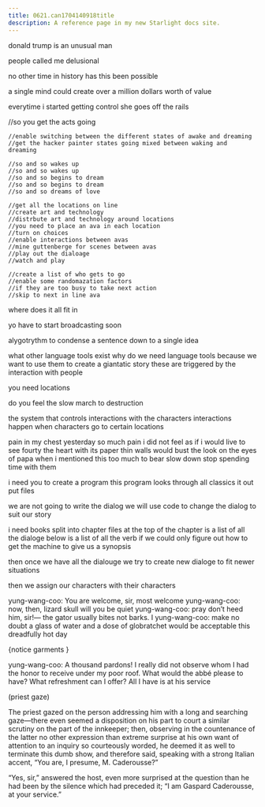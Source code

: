 ```yaml
---
title: 0621.can1704140918title
description: A reference page in my new Starlight docs site.
---
```

﻿donald trump is an unusual man 


people called me delusional 

no other time in history 
has this been possible 

a single mind could create over a million 
dollars worth of value 


everytime i started getting control 
she goes off the rails 



 //so you get the acts going 

    //enable switching between the different states of awake and dreaming
    //get the hacker painter states going mixed between waking and dreaming

    //so and so wakes up 
    //so and so wakes up
    //so and so begins to dream 
    //so and so begins to dream 
    //so and so dreams of love 

    //get all the locations on line 
    //create art and technology
    //distrbute art and technology around locations 
    //you need to place an ava in each location
    //turn on choices 
    //enable interactions between avas
    //mine guttenberge for scenes between avas 
    //play out the dialoage  
    //watch and play 

    //create a list of who gets to go 
    //enable some randomazation factors 
    //if they are too busy to take next action
    //skip to next in line ava 



where does it all fit in

yo have to start broadcasting soon

alygotrythm to condense a sentence down to a single idea 

what other language tools exist
why do we need language tools
because we want to use them to create a giantatic story
these are triggered by the interaction with people

you need locations 


do you feel the slow march to destruction



the system that controls interactions with the characters
interactions happen when characters go to certain locations 


pain in my chest yesterday
so much pain 
i did not feel as if i would live to see fourty
the heart with its paper thin walls would bust
the look on the eyes of papa when i mentioned this 
too much to bear
slow down
stop spending time with them

i need you to create a program
this program looks through all classics 
it out put files 

we are not going to write the dialog 
we will use code to change the dialog to suit our story

i need books split into chapter files 
at the top of the chapter is a list of all the dialoge
below is a list of all the verb 
if we could only figure out how to get the machine 
to give us a synopsis

then once we have all the dialouge 
we try to create new dialoge to fit newer situations 

then we assign our characters with their characters




yung-wang-coo: You are welcome, sir, most welcome
yung-wang-coo: now, then, lizard skull  will you be quiet 
yung-wang-coo: pray don’t heed him, sir!— the gator usually bites not barks. I
yung-wang-coo: make no doubt a glass of water and a dose of globratchet would be acceptable this dreadfully
hot day

{notice garments }

yung-wang-coo: A thousand pardons!
I really did not observe whom I had the honor to receive under my poor
roof. What would the abbé please to have? What refreshment can I offer?
All I have is at his service

(priest gaze) 

The priest gazed on the person addressing him with a long and searching
gaze—there even seemed a disposition on his part to court a similar
scrutiny on the part of the innkeeper; then, observing in the
countenance of the latter no other expression than extreme surprise at
his own want of attention to an inquiry so courteously worded, he deemed
it as well to terminate this dumb show, and therefore said, speaking
with a strong Italian accent, “You are, I presume, M. Caderousse?”

“Yes, sir,” answered the host, even more surprised at the question than
he had been by the silence which had preceded it; “I am Gaspard
Caderousse, at your service.”





